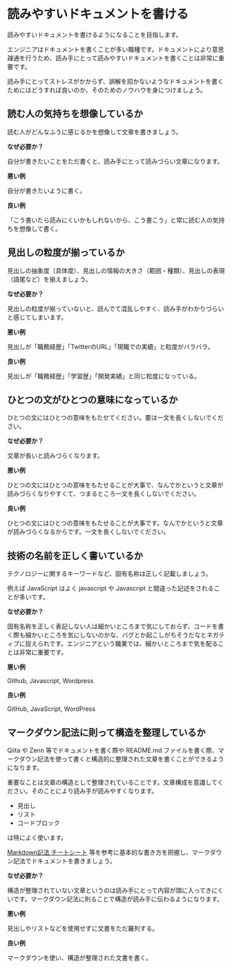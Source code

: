 # 読みやすいドキュメントを書ける

読みやすいドキュメントを書けるようになることを目指します。

エンジニアはドキュメントを書くことが多い職種です。ドキュメントにより意思疎通を行うため、読み手にとって読みやすいドキュメントを書くことは非常に重要です。

読み手にとってストレスがかからず、誤解を招かないようなドキュメントを書くためにはどうすれば良いのか、そのためのノウハウを身につけましょう。

## 読む人の気持ちを想像しているか

読む人がどんなふうに感じるかを想像して文章を書きましょう。

**なぜ必要か？**

自分が書きたいことをただ書くと、読み手にとって読みづらい文章になります。

**悪い例**

自分が書きたいように書く。

**良い例**

「こう書いたら読みにくいかもしれないから、こう書こう」と常に読む人の気持ちを想像して書く。

## 見出しの粒度が揃っているか

見出しの抽象度（具体度）、見出しの情報の大きさ（範囲・種類）、見出しの表現（語尾など）を揃えましょう。

**なぜ必要か？**

見出しの粒度が揃っていないと、読んでて混乱しやすく、読み手がわかりづらいと感じてしまいます。

**悪い例**

見出しが「職務経歴」「TwitterのURL」「現職での実績」と粒度がバラバラ。

**良い例**

見出しが「職務経歴」「学習歴」「開発実績」と同じ粒度になっている。

## ひとつの文がひとつの意味になっているか

ひとつの文にはひとつの意味をもたせてください。要は一文を長くしないでください。

**なぜ必要か？**

文章が長いと読みづらくなります。

**悪い例**

ひとつの文にはひとつの意味をもたせることが大事で、なんでかというと文章が読みづらくなりやすくて、つまるところ一文を長くしないでください。

**良い例**

ひとつの文にはひとつの意味をもたせることが大事です。なんでかというと文章が読みづらくなるからです。一文を長くしないでください。

## 技術の名前を正しく書いているか

テクノロジーに関するキーワードなど、固有名称は正しく記載しましょう。

例えば JavaScript はよく javascript や Javascript と間違った記述をされることが多いです。

**なぜ必要か？**

固有名称を正しく表記しない人は細かいところまで気にしておらず、コードを書く際も細かいところを気にしないのかな、バグとか起こしがちそうだなとネガティブに捉えられです。エンジニアという職業では、細かいところまで気を配ることは非常に重要です。

**悪い例**

Github, Javascript, Wordpress

**良い例**

GitHub, JavaScript, WordPress

## マークダウン記法に則って構造を整理しているか

Qiita や Zenn 等でドキュメントを書く際や README.md ファイルを書く際、マークダウン記法を使って書くと構造的に整理された文章を書くことができるようになります。

重要なことは文章の構造として整理されていることです。文章構成を意識してください。そのことにより読み手が読みやすくなります。

- 見出し
- リスト
- コードブロック

は特によく使います。

[Markdown記法 チートシート](https://qiita.com/Qiita/items/c686397e4a0f4f11683d) 等を参考に基本的な書き方を把握し、マークダウン記法でドキュメントを書きましょう。

**なぜ必要か？**

構造が整理されていない文章というのは読み手にとって内容が頭に入ってきにくいです。マークダウン記法に則ることで構造が読み手に伝わるようになります。

**悪い例**

見出しやリストなどを使用せずに文書をただ羅列する。

**良い例**

マークダウンを使い、構造が整理された文書を書く。
